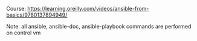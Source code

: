 Course: https://learning.oreilly.com/videos/ansible-from-basics/9780137894949/

Note: all ansible, ansible-doc, ansible-playbook commands are performed on control vm
